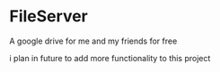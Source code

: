 # FileServer
 A google drive for me and my friends for free

 i plan in future to add more functionality to this project
